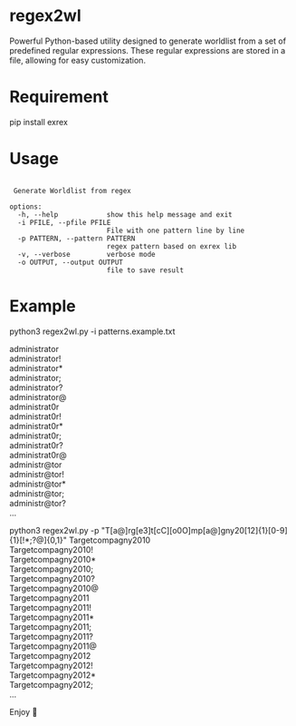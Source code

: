 # regex2wl 
Powerful Python-based utility designed to generate worldlist from a set of predefined regular expressions. These regular expressions are stored in a file, allowing for easy customization.

# Requirement
pip install exrex

# Usage
```usage: regex2wl.py [-h] [-i PFILE] [-p PATTERN] [-v] [-o OUTPUT]

 Generate Worldlist from regex

options:
  -h, --help            show this help message and exit
  -i PFILE, --pfile PFILE
                        File with one pattern line by line
  -p PATTERN, --pattern PATTERN
                        regex pattern based on exrex lib
  -v, --verbose         verbose mode
  -o OUTPUT, --output OUTPUT
                        file to save result
```

# Example
python3 regex2wl.py -i patterns.example.txt

administrator  
administrator!  
administrator*  
administrator;  
administrator?  
administrator@  
administrat0r  
administrat0r!  
administrat0r*  
administrat0r;  
administrat0r?  
administrat0r@  
administr@tor  
administr@tor!  
administr@tor*  
administr@tor;  
administr@tor?  
...  

python3 regex2wl.py -p "T[a@]rg[e3]t[cC][o0O]mp[a@]gny20[12]{1}[0-9]{1}[!\*;?@]{0,1}"
Targetcompagny2010  
Targetcompagny2010!  
Targetcompagny2010*  
Targetcompagny2010;  
Targetcompagny2010?  
Targetcompagny2010@  
Targetcompagny2011  
Targetcompagny2011!  
Targetcompagny2011*  
Targetcompagny2011;  
Targetcompagny2011?  
Targetcompagny2011@  
Targetcompagny2012  
Targetcompagny2012!  
Targetcompagny2012*  
Targetcompagny2012;  
...  




Enjoy 🎈  
